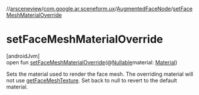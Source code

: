 //[arsceneview](../../../index.md)/[com.google.ar.sceneform.ux](../index.md)/[AugmentedFaceNode](index.md)/[setFaceMeshMaterialOverride](set-face-mesh-material-override.md)

# setFaceMeshMaterialOverride

[androidJvm]\
open fun [setFaceMeshMaterialOverride](set-face-mesh-material-override.md)(@[Nullable](https://developer.android.com/reference/kotlin/androidx/annotation/Nullable.html)material: [Material](../../../../arsceneview/com.google.ar.sceneform.rendering/-material/index.md))

Sets the material used to render the face mesh. The overriding material will not use [getFaceMeshTexture](../../../../arsceneview/com.google.ar.sceneform.ux/-augmented-face-node/get-face-mesh-texture.md). Set back to null to revert to the default material.

